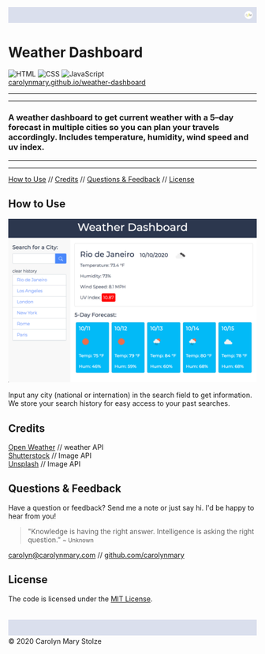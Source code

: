 ![header](Assets/images/cm_header.svg)

# Weather Dashboard 

![HTML](https://img.shields.io/badge/HTML-red) ![CSS](https://img.shields.io/badge/CSS-blue) ![JavaScript](https://img.shields.io/badge/JavaScript-purple) </br>
[carolynmary.github.io/weather-dashboard](https://carolynmary.github.io/weather-dashboard/)

- - -
- - -
### A weather dashboard to get current weather with a 5–day forecast in multiple cities so you can plan your travels accordingly. Includes temperature, humidity, wind speed and uv index.
- - -
- - -

[How to Use](#how-to-use) // [Credits](#credits) // [Questions & Feedback](#questions-feedback) // [License](#license)

## How to Use 

![dashboard](Assets/images/screenshot.png)

Input any city (national or internation) in the search field to get information. We store your search history for easy access to your past searches.

## Credits

[Open Weather](http://api.openweathermap.org) // weather API </br>
[Shutterstock](https://www.shutterstock.com/developers/) // Image API </br>
[Unsplash](https://unsplash.com/developers) // Image API

## Questions & Feedback

Have a question or feedback? Send me a note or just say hi. I'd be happy to hear from you!

> "Knowledge is having the right answer. Intelligence is asking the right question.” <small>~ Unknown </small>

<a href="mailto:carolyn@carolynmary.com">carolyn@carolynmary.com</a> // <a href="https://github.com/carolynmary"> github.com/carolynmary</a>

## License

The code is licensed under the [MIT License](https://choosealicense.com/licenses/mit/).
</br>
</br>
</br>
![header](Assets/images/cm_footer.svg)
© 2020 Carolyn Mary Stolze

